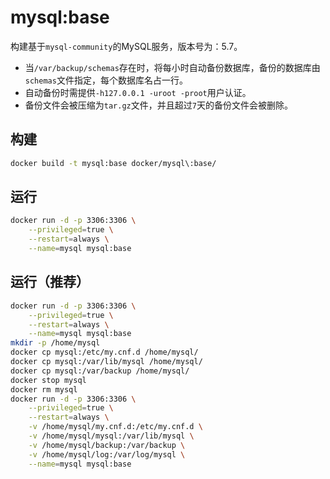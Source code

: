 # mysql:base

构建基于`mysql-community`的MySQL服务，版本号为：5.7。
- 当`/var/backup/schemas`存在时，将每小时自动备份数据库，备份的数据库由`schemas`文件指定，每个数据库名占一行。
- 自动备份时需提供`-h127.0.0.1 -uroot -proot`用户认证。
- 备份文件会被压缩为`tar.gz`文件，并且超过`7`天的备份文件会被删除。

## 构建
```bash
docker build -t mysql:base docker/mysql\:base/
```

## 运行
```bash
docker run -d -p 3306:3306 \
    --privileged=true \
    --restart=always \
    --name=mysql mysql:base
```

## 运行（推荐）
```bash
docker run -d -p 3306:3306 \
    --privileged=true \
    --restart=always \
    --name=mysql mysql:base
mkdir -p /home/mysql
docker cp mysql:/etc/my.cnf.d /home/mysql/
docker cp mysql:/var/lib/mysql /home/mysql/
docker cp mysql:/var/backup /home/mysql/
docker stop mysql
docker rm mysql
docker run -d -p 3306:3306 \
    --privileged=true \
    --restart=always \
    -v /home/mysql/my.cnf.d:/etc/my.cnf.d \
    -v /home/mysql/mysql:/var/lib/mysql \
    -v /home/mysql/backup:/var/backup \
    -v /home/mysql/log:/var/log/mysql \
    --name=mysql mysql:base
```
